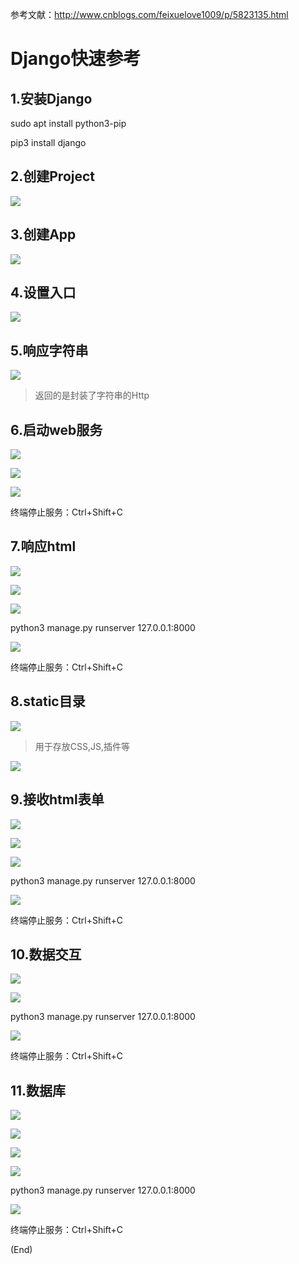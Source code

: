 参考文献：http://www.cnblogs.com/feixuelove1009/p/5823135.html

# Django快速参考

## 1.安装Django

sudo apt install python3-pip

pip3 install django

## 2.创建Project

![](images/44b9cf42.png)

## 3.创建App

![](images/788fbf30.png)

## 4.设置入口

![](images/b55f603e.png)

## 5.响应字符串

![](images/9c8e5314.png)

> 返回的是封装了字符串的Http

## 6.启动web服务

![](images/93e91e8d.png)

![](images/ffc1c44c.png)

![](images/54b49a79.png)

终端停止服务：Ctrl+Shift+C

## 7.响应html

![](images/90e317f6.png)

![](images/e979a32f.png)

![](images/93775d28.png)

python3 manage.py runserver 127.0.0.1:8000

![](images/da906eae.png)

终端停止服务：Ctrl+Shift+C

## 8.static目录

![](images/bbf668b8.png)
> 用于存放CSS,JS,插件等

![](images/9e4c463f.png)

## 9.接收html表单

![](images/e9fc889b.png)

![](images/d4d91a14.png)

![](images/aa64f39b.png)

python3 manage.py runserver 127.0.0.1:8000

![](images/056a1d0f.png)

终端停止服务：Ctrl+Shift+C

## 10.数据交互

![](images/182b8fae.png)

![](images/12f587c8.png)

python3 manage.py runserver 127.0.0.1:8000

![](images/78a0b160.png)

终端停止服务：Ctrl+Shift+C

## 11.数据库

![](images/b1404b63.png)

![](images/ec71b316.png)

![](images/118536e9.png)

![](images/5e3aed93.png)

python3 manage.py runserver 127.0.0.1:8000

![](images/5d0682e3.png)

终端停止服务：Ctrl+Shift+C

(End)
